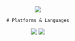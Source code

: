 <div align="center">
	<img src="https://capsule-render.vercel.app/api?type=waving&color=auto&height=200&section=header&text=Book_Web_dashboard&fontSize=50" />

	# Platforms & Languages
<div align="center">
	<img src="https://img.shields.io/badge/Python-3776AB?style=flat&logo=Python&logoColor=white" />
	<img src="https://img.shields.io/badge/Amazon AWS-232F3E?style=flat&logo=Amazon AWS&logoColor=white" />
</div>
